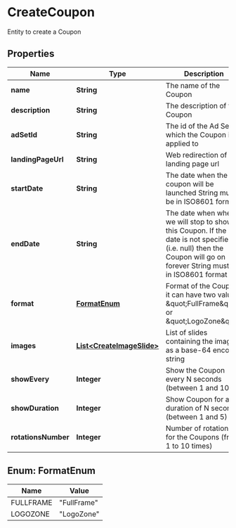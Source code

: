 

# CreateCoupon

Entity to create a Coupon

## Properties

| Name | Type | Description | Notes |
|------------ | ------------- | ------------- | -------------|
|**name** | **String** | The name of the Coupon |  |
|**description** | **String** | The description of the Coupon |  [optional] |
|**adSetId** | **String** | The id of the Ad Set on which the Coupon is applied to |  |
|**landingPageUrl** | **String** | Web redirection of the landing page url |  |
|**startDate** | **String** | The date when the coupon will be launched  String must be in ISO8601 format |  |
|**endDate** | **String** | The date when when we will stop to show this Coupon. If the end date is not specified (i.e. null) then the Coupon will go on forever  String must be in ISO8601 format |  [optional] |
|**format** | [**FormatEnum**](#FormatEnum) | Format of the Coupon, it can have two values: \&quot;FullFrame\&quot; or \&quot;LogoZone\&quot; |  |
|**images** | [**List&lt;CreateImageSlide&gt;**](CreateImageSlide.md) | List of slides containing the images as a base-64 encoded string |  |
|**showEvery** | **Integer** | Show the Coupon every N seconds (between 1 and 10) |  |
|**showDuration** | **Integer** | Show Coupon for a duration of N seconds (between 1 and 5) |  |
|**rotationsNumber** | **Integer** | Number of rotations for the Coupons (from 1 to 10 times) |  |



## Enum: FormatEnum

| Name | Value |
|---- | -----|
| FULLFRAME | &quot;FullFrame&quot; |
| LOGOZONE | &quot;LogoZone&quot; |



